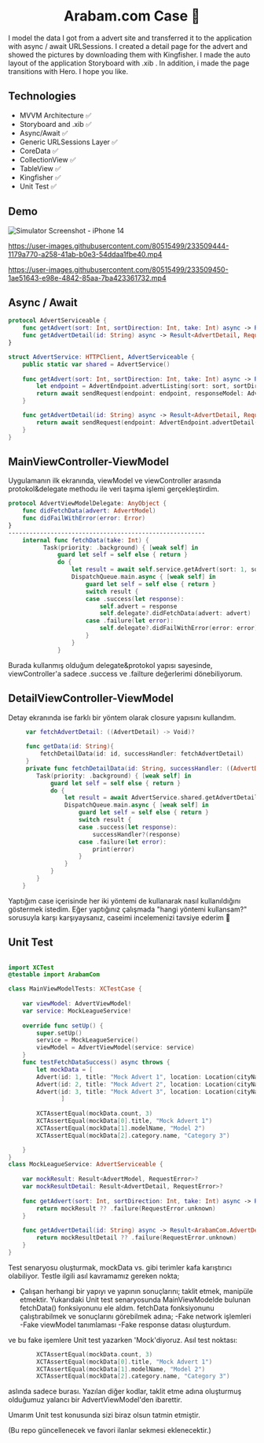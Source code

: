 <h1 align=center>Arabam.com Case 📰 </h1> 

I model the data I got from a advert site and transferred it to the application with async / await URLSessions. I created a detail page for the advert and showed the pictures by downloading them with Kingfisher. I made the auto layout of the application Storyboard with .xib . In addition, i made the page transitions with Hero. I hope you like.

## Technologies
+ MVVM Architecture ✅ 
+ Storyboard and .xib ✅
+ Async/Await ✅ 
+ Generic URLSessions Layer ✅ 
+ CoreData ✅
+ CollectionView ✅
+ TableView ✅
+ Kingfisher ✅ 
+ Unit Test ✅ 

## Demo
![Simulator Screenshot - iPhone 14](https://user-images.githubusercontent.com/80515499/233509655-7221a02a-cb80-45d9-945f-d7d3612a69b8.png)

https://user-images.githubusercontent.com/80515499/233509444-1179a770-a258-41ab-b0e3-54ddaa1fbe40.mp4 

https://user-images.githubusercontent.com/80515499/233509450-1ae51643-e98e-4842-85aa-7ba423361732.mp4

## Async / Await

```` swift
protocol AdvertServiceable {
    func getAdvert(sort: Int, sortDirection: Int, take: Int) async -> Result<AdvertModel, RequestError>
    func getAdvertDetail(id: String) async -> Result<AdvertDetail, RequestError>
}

struct AdvertService: HTTPClient, AdvertServiceable {
    public static var shared = AdvertService()
    
    func getAdvert(sort: Int, sortDirection: Int, take: Int) async -> Result<AdvertModel, RequestError> {
        let endpoint = AdvertEndpoint.advertListing(sort: sort, sortDirection: sortDirection, take: take)
        return await sendRequest(endpoint: endpoint, responseModel: AdvertModel.self)
    }

    func getAdvertDetail(id: String) async -> Result<AdvertDetail, RequestError>{
        return await sendRequest(endpoint: AdvertEndpoint.advertDetail(id: id), responseModel: AdvertDetail.self)
    }
}
````
## MainViewController-ViewModel

Uygulamanın ilk ekranında, viewModel ve viewController arasında protokol&delegate methodu ile veri taşıma işlemi gerçekleştirdim.

```` swift
protocol AdvertViewModelDelegate: AnyObject {
    func didFetchData(advert: AdvertModel)
    func didFailWithError(error: Error)
}
--------------------------------------------------------
    internal func fetchData(take: Int) {
          Task(priority: .background) { [weak self] in
              guard let self = self else { return }
              do {
                  let result = await self.service.getAdvert(sort: 1, sortDirection: 0, take: take)
                  DispatchQueue.main.async { [weak self] in
                      guard let self = self else { return }
                      switch result {
                      case .success(let response):
                          self.advert = response 
                          self.delegate?.didFetchData(advert: advert) 
                      case .failure(let error):
                          self.delegate?.didFailWithError(error: error) 
                      }
                  }
              }
````
Burada kullanmış olduğum delegate&protokol yapısı sayesinde, viewController'a sadece .success ve .failture değerlerimi dönebiliyorum.

## DetailViewController-ViewModel

Detay ekranında ise farklı bir yöntem olarak closure yapısını kullandım.
```` swift
     var fetchAdvertDetail: ((AdvertDetail) -> Void)?
    
     func getData(id: String){
         fetchDetailData(id: id, successHandler: fetchAdvertDetail)
     }
     private func fetchDetailData(id: String, successHandler: ((AdvertDetail) -> Void)?) {
        Task(priority: .background) { [weak self] in
            guard let self = self else { return }
            do {
                let result = await AdvertService.shared.getAdvertDetail(id: id)
                DispatchQueue.main.async { [weak self] in
                    guard let self = self else { return }
                    switch result {
                    case .success(let response):
                        successHandler?(response)
                    case .failure(let error):
                        print(error)
                    }
                }
            }
        }
    }
````
Yaptığım case içerisinde her iki yöntemi de kullanarak nasıl kullanıldığını göstermek istedim.
Eğer yaptığınız çalışmada "hangi yöntemi kullansam?" sorusuyla karşı karşıyaysanız, caseimi incelemenizi tavsiye ederim 🙂

## Unit Test 

```` swift

import XCTest
@testable import ArabamCom

class MainViewModelTests: XCTestCase {
    
    var viewModel: AdvertViewModel!
    var service: MockLeagueService!
    
    override func setUp() {
        super.setUp()
        service = MockLeagueService()
        viewModel = AdvertViewModel(service: service)
    }
    func testFetchDataSuccess() async throws {
        let mockData = [
        Advert(id: 1, title: "Mock Advert 1", location: Location(cityName: "Istanbul", townName: "Kadikoy"), category: Category(id: 1, name: "Category 1"), modelName: "Model 1", price: 1000, priceFormatted: "1,000 TL", date: "2022-04-22T10:20:30Z", dateFormatted: "22 Nisan 2022", photo: "https://via.placeholder.com/150", properties: [Property(name: "Property 1", value: "Value 1"), Property(name: "Property 2", value: "Value 2")]),
        Advert(id: 2, title: "Mock Advert 2", location: Location(cityName: "Istanbul", townName: "Besiktas"), category: Category(id: 2, name: "Category 2"), modelName: "Model 2", price: 2000, priceFormatted: "2,000 TL", date: "2022-04-21T09:10:20Z", dateFormatted: "21 Nisan 2022", photo: "https://via.placeholder.com/150", properties: [Property(name: "Property 3", value: "Value 3"), Property(name: "Property 4", value: "Value 4")]),
        Advert(id: 3, title: "Mock Advert 3", location: Location(cityName: "Ankara", townName: "Cankaya"), category: Category(id: 3, name: "Category 3"), modelName: "Model 3", price: 3000, priceFormatted: "3,000 TL", date: "2022-04-20T08:09:10Z", dateFormatted: "20 Nisan 2022", photo: "https://via.placeholder.com/150", properties: [Property(name: "Property 5", value: "Value 5"), Property(name: "Property 6", value: "Value 6")])
               ]
  
        XCTAssertEqual(mockData.count, 3)
        XCTAssertEqual(mockData[0].title, "Mock Advert 1")
        XCTAssertEqual(mockData[1].modelName, "Model 2")
        XCTAssertEqual(mockData[2].category.name, "Category 3")

    }
}
class MockLeagueService: AdvertServiceable {
    
    var mockResult: Result<AdvertModel, RequestError>?
    var mockResultDetail: Result<AdvertDetail, RequestError>?
    
    func getAdvert(sort: Int, sortDirection: Int, take: Int) async -> Result<ArabamCom.AdvertModel, ArabamCom.RequestError> {
        return mockResult ?? .failure(RequestError.unknown)
    }
    
    func getAdvertDetail(id: String) async -> Result<ArabamCom.AdvertDetail, ArabamCom.RequestError> {
        return mockResultDetail ?? .failure(RequestError.unknown)
    }
}
````
Test senaryosu oluşturmak, mockData vs. gibi terimler kafa karıştırıcı olabiliyor. Testle ilgili asıl kavramamız gereken nokta;
- Çalışan herhangi bir yapıyı ve yapının sonuçlarını; taklit etmek, manipüle etmektir.
Yukarıdaki Unit test senaryosunda MainViewModelde bulunan fetchData() fonksiyonunu ele aldım. fetchData fonksiyonunu çalıştırabilmek ve sonuçlarını görebilmek adına;
-Fake network işlemleri
-Fake viewModel tanımlaması
-Fake response datası oluşturdum.

ve bu fake işemlere Unit test yazarken 'Mock'diyoruz.
Asıl test noktası:

```` swift
        XCTAssertEqual(mockData.count, 3)
        XCTAssertEqual(mockData[0].title, "Mock Advert 1")
        XCTAssertEqual(mockData[1].modelName, "Model 2")
        XCTAssertEqual(mockData[2].category.name, "Category 3")
````
aslında sadece burası. Yazılan diğer kodlar, taklit etme adına oluşturmuş olduğumuz yalancı bir AdvertViewModel'den ibarettir.

Umarım Unit test konusunda sizi biraz olsun tatmin etmiştir.

(Bu repo güncellenecek ve favori ilanlar sekmesi eklenecektir.)
                  
